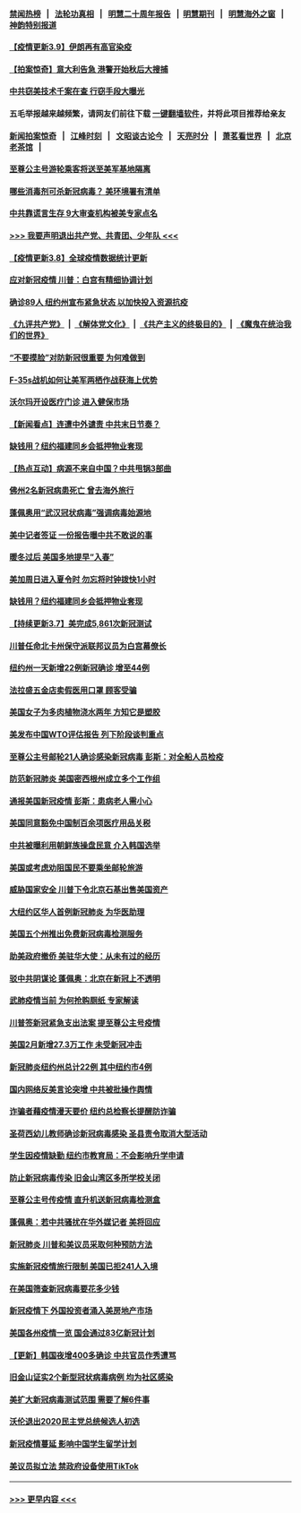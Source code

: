 #### [禁闻热榜](热点新闻.md?=0)  &nbsp;&nbsp;|&nbsp;&nbsp; [法轮功真相](https://github.com/gfw-breaker/truth/blob/master/README.md?=0) &nbsp;&nbsp;|&nbsp;&nbsp; [明慧二十周年报告](https://github.com/gfw-breaker/mh-reports/blob/master/README.md?=0) &nbsp;&nbsp;|&nbsp;&nbsp;[明慧期刊](https://github.com/gfw-breaker/mh-qikan) &nbsp;&nbsp;|&nbsp;&nbsp; [明慧海外之窗](https://github.com/gfw-breaker/mh-news/blob/master/README.md?=0) &nbsp;&nbsp;|&nbsp;&nbsp; [神韵特别报道](https://github.com/gfw-breaker/mh-news/blob/master/shenyun.md?=0)
#### [【疫情更新3.9】伊朗再有高官染疫](../pages/nsc412/n11925735.md?t=03092203) 
#### [【拍案惊奇】意大利告急 港警开始秋后大搜捕](../pages/nsc412/n11926063.md?t=03092203) 
#### [中共窃美技术千案在查 行窃手段大曝光](../pages/nsc412/n11874117.md?t=03092203) 
#### 五毛举报越来越频繁，请网友们前往下载 [一键翻墙软件](https://github.com/gfw-breaker/ssr-accounts)，并将此项目推荐给亲友
#### [新闻拍案惊奇](https://github.com/gfw-breaker/banned-news/blob/master/pages/link4.md) &nbsp;&nbsp;|&nbsp;&nbsp; [江峰时刻](https://github.com/gfw-breaker/banned-news/blob/master/pages/link4.md) &nbsp;&nbsp;|&nbsp;&nbsp; [文昭谈古论今](https://github.com/gfw-breaker/banned-news/blob/master/pages/link4.md) &nbsp;&nbsp;|&nbsp;&nbsp; [天亮时分](https://github.com/gfw-breaker/banned-news/blob/master/pages/link4.md) &nbsp;&nbsp;|&nbsp;&nbsp; [萧茗看世界](https://github.com/gfw-breaker/banned-news/blob/master/pages/link4.md) &nbsp;&nbsp;|&nbsp;&nbsp; [北京老茶馆](https://github.com/gfw-breaker/banned-news/blob/master/pages/link4.md) &nbsp;&nbsp;|&nbsp;&nbsp; 
#### [至尊公主号游轮乘客将送至美军基地隔离](../pages/nsc412/n11925689.md?t=03092203) 
#### [哪些消毒剂可杀新冠病毒？ 美环境署有清单](../pages/nsc412/n11923343.md?t=03092203) 
#### [中共靠谎言生存 9大审查机构被美专家点名](../pages/nsc412/n11925444.md?t=03092203) 
#### [>>> 我要声明退出共产党、共青团、少年队 <<<](https://github.com/begood0513/goodnews/blob/master/quit/letter.md) 
#### [【疫情更新3.8】全球疫情数据统计更新](../pages/nsc412/n11923562.md?t=03092203) 
#### [应对新冠疫情 川普：白宫有精细协调计划](../pages/nsc412/n11925128.md?t=03092203) 
#### [确诊89人  纽约州宣布紧急状态  以加快投入资源抗疫](../pages/nsc412/n11925077.md?t=03092203) 
#### [《九评共产党》](https://github.com/begood0513/9ping.md/blob/master/README.md) &nbsp;|&nbsp; [《解体党文化》](../../../../jtdwh.md/blob/master/README.md)  &nbsp;|&nbsp; [《共产主义的终极目的》](../../../../gczydzjmd.md/blob/master/README.md) &nbsp;|&nbsp; [《魔鬼在统治我们的世界》](../../../../mgztzwmdsj.md/blob/master/README.md) 
#### [“不要摸脸”对防新冠很重要 为何难做到](../pages/nsc412/n11916113.md?t=03092203) 
#### [F-35s战机如何让美军两栖作战获海上优势](../pages/nsc412/n11896520.md?t=03092203) 
#### [沃尔玛开设医疗门诊 进入健保市场](../pages/nsc412/n11923534.md?t=03092203) 
#### [【新闻看点】连遭中外谴责 中共末日节奏？](../pages/nsc412/n11923402.md?t=03092203) 
#### [缺钱用？纽约福建同乡会抵押物业套现](../pages/nsc412/n11923090.md?t=03092203) 
#### [【热点互动】病源不来自中国？中共甩锅3部曲](../pages/nsc412/n11923404.md?t=03092203) 
#### [佛州2名新冠病患死亡 曾去海外旅行](../pages/nsc412/n11923309.md?t=03092203) 
#### [蓬佩奥用“武汉冠状病毒”强调病毒始源地](../pages/nsc412/n11923252.md?t=03092203) 
#### [美中记者签证 一份报告曝中共不敢说的事](../pages/nsc412/n11923242.md?t=03092203) 
#### [暖冬过后 美国多地提早“入春”](../pages/nsc412/n11923232.md?t=03092203) 
#### [美加周日进入夏令时 勿忘将时钟拨快1小时](../pages/nsc412/n11923222.md?t=03092203) 
#### [缺钱用？纽约福建同乡会抵押物业套现](../pages/nsc412/n11921870.md?t=03092203) 
#### [【持续更新3.7】美完成5,861次新冠测试](../pages/nsc412/n11921647.md?t=03092203) 
#### [川普任命北卡州保守派联邦议员为白宫幕僚长](../pages/nsc412/n11922507.md?t=03092203) 
#### [纽约州一天新增22例新冠确诊  增至44例](../pages/nsc412/n11922043.md?t=03092203) 
#### [法拉盛五金店卖假医用口罩  顾客受骗](../pages/nsc412/n11922036.md?t=03092203) 
#### [美国女子为多肉植物浇水两年 方知它是塑胶](../pages/nsc412/n11921742.md?t=03092203) 
#### [美发布中国WTO评估报告 列下阶段谈判重点](../pages/nsc412/n11921572.md?t=03092203) 
#### [至尊公主号邮轮21人确诊感染新冠病毒   彭斯：对全船人员检疫](../pages/nsc412/n11921909.md?t=03092203) 
#### [防范新冠肺炎 美国密西根州成立多个工作组](../pages/nsc412/n11921740.md?t=03092203) 
#### [通报美国新冠疫情 彭斯：患病老人需小心](../pages/nsc412/n11921714.md?t=03092203) 
#### [美国同意豁免中国制百余项医疗用品关税](../pages/nsc412/n11921400.md?t=03092203) 
#### [中共被曝利用朝鲜族操盘民意 介入韩国选举](../pages/nsc412/n11921006.md?t=03092203) 
#### [美国或考虑劝阻国民不要乘坐邮轮旅游](../pages/nsc412/n11921247.md?t=03092203) 
#### [威胁国家安全 川普下令北京石基出售美国资产](../pages/nsc412/n11921036.md?t=03092203) 
#### [大纽约区华人首例新冠肺炎  为华医助理](../pages/nsc412/n11921110.md?t=03092203) 
#### [美国五个州推出免费新冠病毒检测服务](../pages/nsc412/n11921001.md?t=03092203) 
#### [助美政府撤侨 美驻华大使：从未有过的经历](../pages/nsc412/n11920832.md?t=03092203) 
#### [驳中共阴谋论 蓬佩奥：北京在新冠上不透明](../pages/nsc412/n11920846.md?t=03092203) 
#### [武肺疫情当前 为何抢购厕纸 专家解读](../pages/nsc412/n11920844.md?t=03092203) 
#### [川普签新冠紧急支出法案 提至尊公主号疫情](../pages/nsc412/n11920654.md?t=03092203) 
#### [美国2月新增27.3万工作 未受新冠冲击](../pages/nsc412/n11920460.md?t=03092203) 
#### [新冠肺炎纽约州总计22例  其中纽约市4例](../pages/nsc412/n11919291.md?t=03092203) 
#### [国内网络反美言论突增 中共被批操作舆情](../pages/nsc412/n11919024.md?t=03092203) 
#### [诈骗者藉疫情漫天要价  纽约总检察长提醒防诈骗](../pages/nsc412/n11919284.md?t=03092203) 
#### [圣荷西幼儿教师确诊新冠病毒感染  圣县责令取消大型活动](../pages/nsc412/n11919383.md?t=03092203) 
#### [学生因疫情缺勤  纽约市教育局：不会影响升学申请](../pages/nsc412/n11919278.md?t=03092203) 
#### [防止新冠病毒传染   旧金山湾区多所学校关闭](../pages/nsc412/n11919366.md?t=03092203) 
#### [至尊公主号传疫情  直升机送新冠病毒检测盒](../pages/nsc412/n11919347.md?t=03092203) 
#### [蓬佩奥：若中共骚扰在华外媒记者 美将回应](../pages/nsc412/n11918836.md?t=03092203) 
#### [新冠肺炎 川普和美议员采取何种预防方法](../pages/nsc412/n11918395.md?t=03092203) 
#### [实施新冠疫情旅行限制 美国已拒241人入境](../pages/nsc412/n11918515.md?t=03092203) 
#### [在美国筛查新冠病毒要花多少钱](../pages/nsc412/n11918422.md?t=03092203) 
#### [新冠疫情下 外国投资者涌入美房地产市场](../pages/nsc412/n11918415.md?t=03092203) 
#### [美国各州疫情一览 国会通过83亿新冠计划](../pages/nsc412/n11918191.md?t=03092203) 
#### [【更新】韩国夜增400多确诊 中共官员作秀遭骂](../pages/nsc412/n11890652.md?t=03092203) 
#### [旧金山证实2个新型冠状病毒病例 均为社区感染](../pages/nsc412/n11918219.md?t=03092203) 
#### [美扩大新冠病毒测试范围 需要了解6件事](../pages/nsc412/n11917886.md?t=03092203) 
#### [沃伦退出2020民主党总统候选人初选](../pages/nsc412/n11917882.md?t=03092203) 
#### [新冠疫情蔓延 影响中国学生留学计划](../pages/nsc412/n11917952.md?t=03092203) 
#### [美议员拟立法 禁政府设备使用TikTok](../pages/nsc412/n11917577.md?t=03092203) 

----
#### [ >>> 更早内容 <<< ](../indexes/nsc412-earlier.md)
